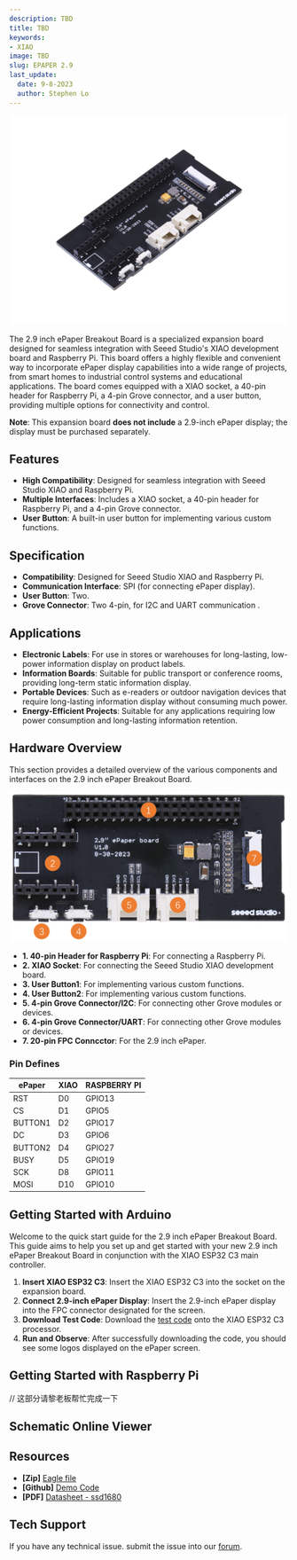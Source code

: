```yaml
---
description: TBD
title: TBD
keywords:
- XIAO
image: TBD
slug: EPAPER 2.9
last_update:
  date: 9-8-2023
  author: Stephen Lo
---
```


<p style={{textAlign: 'center'}}><img src="https://raw.githubusercontent.com/Longan-Labs/ePaper029/main/images/4-105990171-2.9-inch-ePaper-Breakout-Board-45back.jpg" alt="pir" width={600} height="auto" /></p>

The 2.9 inch ePaper Breakout Board is a specialized expansion board designed for seamless integration with Seeed Studio's XIAO development board and Raspberry Pi. This board offers a highly flexible and convenient way to incorporate ePaper display capabilities into a wide range of projects, from smart homes to industrial control systems and educational applications. The board comes equipped with a XIAO socket, a 40-pin header for Raspberry Pi, a 4-pin Grove connector, and a user button, providing multiple options for connectivity and control.

**Note**: This expansion board **does not include** a 2.9-inch ePaper display; the display must be purchased separately.

## Features

- **High Compatibility**: Designed for seamless integration with Seeed Studio XIAO and Raspberry Pi.
- **Multiple Interfaces**: Includes a XIAO socket, a 40-pin header for Raspberry Pi, and a 4-pin Grove connector.
- **User Button**: A built-in user button for implementing various custom functions.

## Specification

- **Compatibility**: Designed for Seeed Studio XIAO and Raspberry Pi.
- **Communication Interface**: SPI (for connecting ePaper display).
- **User Button**: Two.
- **Grove Connector**: Two 4-pin, for I2C and UART communication .

## Applications

- **Electronic Labels**: For use in stores or warehouses for long-lasting, low-power information display on product labels.
- **Information Boards**: Suitable for public transport or conference rooms, providing long-term static information display.
- **Portable Devices**: Such as e-readers or outdoor navigation devices that require long-lasting information display without consuming much power.
- **Energy-Efficient Projects**: Suitable for any applications requiring low power consumption and long-lasting information retention.

## Hardware Overview

This section provides a detailed overview of the various components and interfaces on the 2.9 inch ePaper Breakout Board.

![](https://raw.githubusercontent.com/Longan-Labs/ePaper029/main/images/hw.png)

- **1. 40-pin Header for Raspberry Pi**: For connecting a Raspberry Pi.
- **2. XIAO Socket**: For connecting the Seeed Studio XIAO development board.
- **3. User Button1**: For implementing various custom functions.
- **4. User Button2**: For implementing various custom functions.
- **5. 4-pin Grove Connector/I2C**: For connecting other Grove modules or devices.
- **6. 4-pin Grove Connector/UART**: For connecting other Grove modules or devices.
- **7. 20-pin FPC Conncctor**: For the 2.9 inch ePaper.

### Pin Defines

|ePaper|XIAO|RASPBERRY PI|
|------|----|------------|
|RST|D0|GPIO13|
|CS|D1|GPIO5|
|BUTTON1|D2|GPIO17|
|DC|D3|GPIO6|
|BUTTON2|D4|GPIO27|
|BUSY|D5|GPIO19|
|SCK|D8|GPIO11|
|MOSI|D10|GPIO10|

## Getting Started with Arduino

Welcome to the quick start guide for the 2.9 inch ePaper Breakout Board. This guide aims to help you set up and get started with your new 2.9 inch ePaper Breakout Board in conjunction with the XIAO ESP32 C3 main controller.

1. **Insert XIAO ESP32 C3**: Insert the XIAO ESP32 C3 into the socket on the expansion board.
2. **Connect 2.9-inch ePaper Display**: Insert the 2.9-inch ePaper display into the FPC connector designated for the screen.
3. **Download Test Code**: Download the [test code](https://github.com/Longan-Labs/ePaper_029TestCode) onto the XIAO ESP32 C3 processor.
4. **Run and Observe**: After successfully downloading the code, you should see some logos displayed on the ePaper screen.

## Getting Started with Raspberry Pi

// 这部分请黎老板帮忙完成一下

## Schematic Online Viewer

<div className="altium-ecad-viewer" data-project-src="https://github.com/Longan-Labs/ePaper029/raw/main/ePaper2.9.zip" style={{borderRadius: '0px 0px 4px 4px', height: 500, borderStyle: 'solid', borderWidth: 1, borderColor: 'rgb(241, 241, 241)', overflow: 'hidden', maxWidth: 1280, maxHeight: 700, boxSizing: 'border-box'}}>
</div>


## Resources

- **[Zip]** [Eagle file](https://github.com/Longan-Labs/ePaper029/raw/main/ePaper2.9.zip)
- **[Github]** [Demo Code](https://github.com/Longan-Labs/ePaper_029TestCode)
- **[PDF]** [Datasheet - ssd1680](https://github.com/Longan-Labs/ePaper213/blob/main/SSD1680.pdf)


## Tech Support
If you have any technical issue.  submit the issue into our [forum](https://forum.seeedstudio.com/).